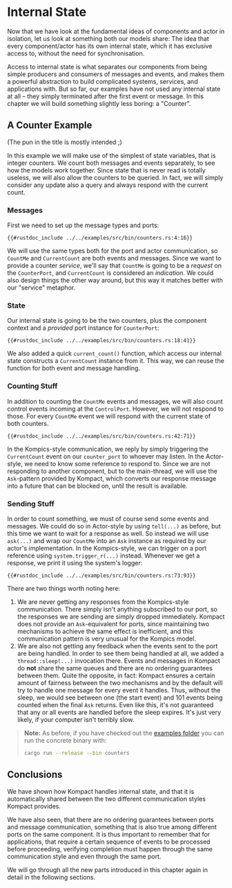 # Internal State

Now that we have look at the fundamental ideas of components and actor in isolation, let us look at something both our models share: The idea that every component/actor has its own internal state, which it has exclusive access to, without the need for synchronisation.

Access to internal state is what separates our components from being simple producers and consumers of messages and events, and makes them a powerful abstraction to build complicated systems, services, and applications with. But so far, our examples have not used any internal state at all – they simply terminated after the first event or message. In this chapter we will build something slightly less boring: a "Counter".

## A Counter Example
(The pun in the title is mostly intended ;)

In this example we will make use of the simplest of state variables, that is integer counters. We count both messages and events separately, to see how the models work together. Since state that is never read is totally useless, we will also allow the counters to be queried. In fact, we will simply consider any update also a query and always respond with the current count.

### Messages

First we need to set up the message types and ports:

```rust,edition2018,no_run,noplaypen
{{#rustdoc_include ../../examples/src/bin/counters.rs:4:16}}
```

We will use the same types both for the port and actor communication, so `CountMe` and `CurrentCount` are both events and messages.
Since we want to provide a counter *service*, we'll say that `CountMe` is going to be a *request* on the `CounterPort`, and `CurrentCount` is considered an *indication*. We could also design things the other way around, but this way it matches better with our "service" metaphor.

### State

Our internal state is going to be the two counters, plus the component context and a *provided* port instance for `CounterPort`:

```rust,edition2018,no_run,noplaypen
{{#rustdoc_include ../../examples/src/bin/counters.rs:18:41}}
```

We also added a quick `current_count()` function, which access our internal state constructs a `CurrentCount` instance from it. This way, we can reuse the function for both event and message handling.

### Counting Stuff

In addition to counting the `CountMe` events and messages, we will also count control events incoming at the `ControlPort`. However, we will not respond to those. For every `CountMe` event we will respond with the current state of both counters.

```rust,edition2018,no_run,noplaypen
{{#rustdoc_include ../../examples/src/bin/counters.rs:42:71}}
```

In the Kompics-style communication, we reply by simply triggering the `CurrentCount` event on our `counter_port` to whoever may listen. In the Actor-style, we need to know some reference to respond to. Since we are not responding to another component, but to the main-thread, we will use the `Ask`-pattern provided by Kompact, which converts our response message into a future that can be blocked on, until the result is available.

### Sending Stuff

In order to count something, we must of course send some events and messages. We could do so in Actor-style by using `tell(...)` as before, but this time we want to wait for a response as well. So instead we will use `ask(...)` and wrap our `CountMe` into an `Ask` instance as required by our actor's implementation. In the Kompics-style, we can trigger on a port reference using `system.trigger_r(...)` instead. Whenever we get a response, we print it using the system's logger:

```rust,edition2018,no_run,noplaypen
{{#rustdoc_include ../../examples/src/bin/counters.rs:73:93}}
```

There are two things worth noting here:

1. We are never getting any responses from the Kompics-style communication. There simply isn't anything subscribed to our port, so the responses we are sending are simply dropped immediately. Kompact does not provide an `Ask`-equivalent for ports, since maintaining two mechanisms to achieve the same effect is inefficient, and this communication pattern is very unusual for the Kompics model.
2. We are also not getting any feedback when the events sent to the port are being handled. In order to see them being handled at all, we added a `thread::sleep(...)` invocation there. Events and messages in Kompact do **not** share the same queues and there are no ordering guarantees between them. Quite the opposite, in fact: Kompact ensures a certain amount of fairness between the two mechanisms and by the default will try to handle one message for every event it handles. Thus, without the sleep, we would see between one (the start event) and 101 events being counted when the final `Ask` returns. Even like this, it's not guaranteed that any or all events are handled before the sleep expires. It's just very likely, if your computer isn't terribly slow.

> **Note:** As before, if you have checked out the [examples folder](https://github.com/kompics/kompact/tree/master/docs/examples) you can run the concrete binary with:
> ```bash
> cargo run --release --bin counters
> ```

## Conclusions

We have shown how Kompact handles internal state, and that it is automatically shared between the two different communication styles Kompact provides.

We have also seen, that there are no ordering guarantees between ports and message communication, something that is also true among different ports on the same component. It is thus important to remember that for applications, that require a certain sequence of events to be processed before proceeding, verifying completion must happen through the same communication style and even through the same port.

We will go through all the new parts introduced in this chapter again in detail in the following sections.

